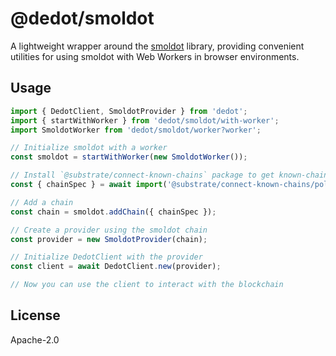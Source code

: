 # @dedot/smoldot

A lightweight wrapper around the [smoldot](https://github.com/smol-dot/smoldot) library, providing convenient utilities for using smoldot with Web Workers in browser environments.

## Usage

```typescript
import { DedotClient, SmoldotProvider } from 'dedot';
import { startWithWorker } from 'dedot/smoldot/with-worker';
import SmoldotWorker from 'dedot/smoldot/worker?worker';

// Initialize smoldot with a worker
const smoldot = startWithWorker(new SmoldotWorker());

// Install `@substrate/connect-known-chains` package to get known-chain specs
const { chainSpec } = await import('@substrate/connect-known-chains/polkadot');

// Add a chain
const chain = smoldot.addChain({ chainSpec });

// Create a provider using the smoldot chain
const provider = new SmoldotProvider(chain);

// Initialize DedotClient with the provider
const client = await DedotClient.new(provider);

// Now you can use the client to interact with the blockchain
```

## License

Apache-2.0
